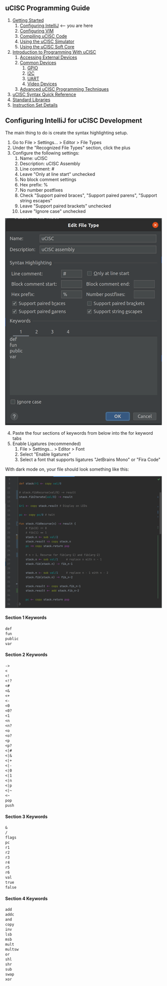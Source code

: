 ## uCISC Programming Guide

1. [Getting Started](1.0_Getting_Started.md)
   1. [Configuring IntelliJ](1.1_Configuring_IntelliJ.md) <-- you are here
   2. [Configuring VIM](1.2_Configuring_VIM.md)
   3. [Compiling uCISC Code](1.3_Compiling_uCISC_Code.md)
   4. [Using the uCISC Simulator](1.4_Simulating_uCISC.md)
   5. [Using the uCISC Soft Core](1.5_Running_uCISC_Soft_Core.md)
2. [Introduction to Programming With uCISC](2.0_Program_With_uCISC.md)
   1. [Accessing External Devices](2.1_Accessing_Devices.md)
   2. [Common Devices](2.2.0_Common_Devices.md)
      1. [GPIO](2.2.1_GPIO_Devices.md)
      2. [I2C](2.2.2_I2C_Devices.md)
      3. [UART](2.2.3_UART_Devices.md)
      4. [Video Devices](2.2.4_Video_Devices.md)
   3. [Advanced uCISC Programming Techniques](2.3_Advanced_Programming_Techniques.md)
3. [uCISC Syntax Quick Reference](3_Syntax_Quick_Reference.md)
4. [Standard Libraries](4_Standard_Libraries.md)
5. [Instruction Set Details](5_Instruction_Set_Details.md)

## Configuring IntelliJ for uCISC Development

The main thing to do is create the syntax highlighting setup.

1. Go to File > Settings... > Editor > File Types
2. Under the "Recognized File Types" section, click the plus
3. Configure the following settings:
   1. Name: uCISC
   2. Description: uCISC Assembly
   3. Line comment: #
   4. Leave "Only at line start" unchecked
   5. No block comment settings
   6. Hex prefix: %
   7. No number postfixes
   8. Check "Support paired braces", "Support paired parens", "Support string escapes"
   9. Leave "Support paired brackets" unchecked
   10. Leave "Ignore case" unchecked

![IntelliJ File Type Screen Capture](images/intellij_uCISC_File_Type_Settings.png)

4. Paste the four sections of keywords from below into the for keyword tabs
5. Enable Ligatures (recommended)
   1. File > Settings... > Editor > Font
   2. Select "Enable ligatures"
   3. Select a font that supports ligatures "JetBrains Mono" or "Fira Code"

With dark mode on, your file should look something like this:

![Code Syntax Highlighting Example](images/syntax_highlighted_code.png)

#### Section 1 Keywords

```
def
fun
public
var
```

#### Section 2 Keywords

```
->
<
<!
<!?
<#
<&
<+
<-
<0
<0?
<1
<n
<n?
<o
<o?
<p
<p?
<|#
<|&
<|+
<|-
<|0
<|1
<|n
<|p
<|~
<~
pop
push
```

#### Section 3 Keywords

```
&
/
flags
pc
r1
r2
r3
r4
r5
r6
val
true
false
```

#### Section 4 Keywords

```
add
addc
and
copy
inv
lsb
msb
mult
multsw
or
shl
shr
sub
swap
xor
```